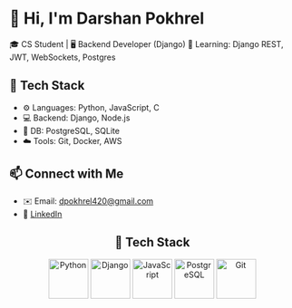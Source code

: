 # 👋 Hi, I'm Darshan Pokhrel
🎓 CS Student | 🖥️ Backend Developer (Django)
🌱 Learning: Django REST, JWT, WebSockets, Postgres

## 🔧 Tech Stack
- ⚙️ Languages: Python, JavaScript, C
- 💻 Backend: Django, Node.js
- 🧠 DB: PostgreSQL, SQLite
- ☁️ Tools: Git, Docker, AWS

## 📫 Connect with Me
- ✉️ Email: dpokhrel420@gmail.com
- 🔗 [LinkedIn](www.linkedin.com/in/darshan-pokhrel-9073a4292)

<h2 align="center">🚀 Tech Stack</h2>

<p align="center">
  <img src="https://cdn.jsdelivr.net/gh/devicons/devicon/icons/python/python-original.svg" height="70" alt="Python"/>
  <img src="https://cdn.jsdelivr.net/gh/devicons/devicon/icons/django/django-plain.svg" height="70" alt="Django"/>
  <img src="https://cdn.jsdelivr.net/gh/devicons/devicon/icons/javascript/javascript-original.svg" height="70" alt="JavaScript"/>
  <img src="https://cdn.jsdelivr.net/gh/devicons/devicon/icons/postgresql/postgresql-original.svg" height="70" alt="PostgreSQL"/>
  <img src="https://cdn.jsdelivr.net/gh/devicons/devicon/icons/git/git-original.svg" height="70" alt="Git"/>
</p>

